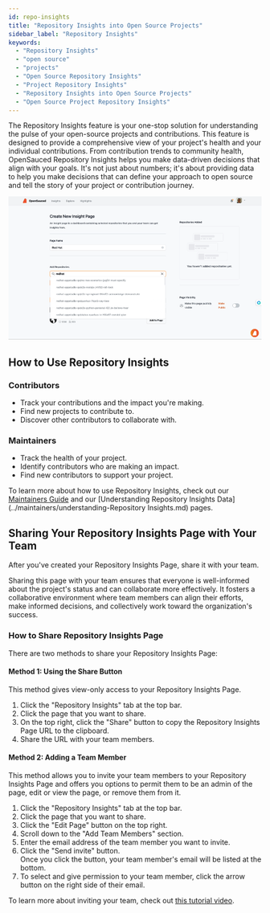 ```yaml
---
id: repo-insights
title: "Repository Insights into Open Source Projects"
sidebar_label: "Repository Insights"
keywords:
  - "Repository Insights"
  - "open source"
  - "projects"
  - "Open Source Repository Insights" 
  - "Project Repository Insights"
  - "Repository Insights into Open Source Projects"
  - "Open Source Project Repository Insights"
---
```


The Repository Insights feature is your one-stop solution for understanding the pulse of your open-source projects and contributions. This feature is designed to provide a comprehensive view of your project's health and your individual contributions. From contribution trends to community health, OpenSauced Repository Insights helps you make data-driven decisions that align with your goals. It's not just about numbers; it's about providing data to help you make decisions that can define your approach to open source and tell the story of your project or contribution journey.

![insight-pages-demo](../../static/gif/insight-page-demo.gif)

## How to Use Repository Insights

### Contributors

- Track your contributions and the impact you're making.
- Find new projects to contribute to.
- Discover other contributors to collaborate with.

### Maintainers

- Track the health of your project.
- Identify contributors who are making an impact.
- Find new contributors to support your project.

To learn more about how to use Repository Insights, check out our [Maintainers Guide](../maintainers/maintainers-guide.md) and our [Understanding Repository Insights Data](../maintainers/understanding-Repository Insights.md) pages.

## Sharing Your Repository Insights Page with Your Team

After you've created your Repository Insights Page, share it with your team.

Sharing this page with your team ensures that everyone is well-informed about the project's status and can collaborate more effectively. It fosters a collaborative environment where team members can align their efforts, make informed decisions, and collectively work toward the organization's success.

### How to Share Repository Insights Page

There are two methods to share your Repository Insights Page:

#### Method 1: Using the Share Button 

This method gives view-only access to your Repository Insights Page.

1. Click the "Repository Insights" tab at the top bar.
2. Click the page that you want to share.
3. On the top right, click the "Share" button to copy the Repository Insights Page URL to the clipboard.
4. Share the URL with your team members.
  
#### Method 2: Adding a Team Member

This method allows you to invite your team members to your Repository Insights Page and offers you options to permit them to be an admin of the page, edit or view the page, or remove them from it.

1. Click the "Repository Insights" tab at the top bar.
2. Click the page that you want to share.
3. Click the "Edit Page" button on the top right.
4. Scroll down to the "Add Team Members" section.
5. Enter the email address of the team member you want to invite.
6. Click the "Send invite" button. <br/> Once you click the button, your team member's email will be listed at the bottom.
7. To select and give permission to your team member, click the arrow button on the right side of their email.

To learn more about inviting your team, check out [this tutorial video](https://www.youtube.com/watch?v=L5ztLP1O7BY).
